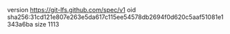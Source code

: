 version https://git-lfs.github.com/spec/v1
oid sha256:31cd121e807e263e5da617c115ee54578db2694f0d620c5aaf51081e1343a6ba
size 1113
